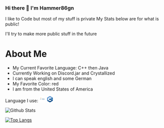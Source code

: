 ### Hi there 👋 I'm Hammer86gn



I like to Code but most of my stuff is private
My Stats below are for what is public!

I'll try to make more public stuff in the future

# About Me

- My Current Favorite Language: C++ then Java
- Currently Working on Discord.jar and Crystallized
- I can speak english and some German
- My Favorite Color: red
- I am from the United States of America

Language I use:
<code><img height="20" src="https://raw.githubusercontent.com/github/explore/80688e429a7d4ef2fca1e82350fe8e3517d3494d/topics/java/java.png"></code>
<code><img height="20" src="https://raw.githubusercontent.com/github/explore/80688e429a7d4ef2fca1e82350fe8e3517d3494d/topics/cpp/cpp.png"></code>




![Github Stats](https://github-readme-stats.vercel.app/api?username=Hammer86gn&count_private=true&theme=radical)


[![Top Langs](https://github-readme-stats.vercel.app/api/top-langs/?username=Hammer86gn&count_private=true&theme=radical)](https://github-readme-stats.vercel.app/api/top-langs/?username=Hammer86gn&count_private=true&theme=radical)

